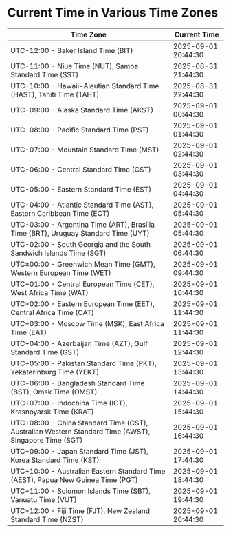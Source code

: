 # Current Time in Various Time Zones

| Time Zone | Current Time |
|-----------|--------------|
| UTC-12:00 - Baker Island Time (BIT) | 2025-09-01 20:44:30 |
| UTC-11:00 - Niue Time (NUT), Samoa Standard Time (SST) | 2025-08-31 21:44:30 |
| UTC-10:00 - Hawaii-Aleutian Standard Time (HAST), Tahiti Time (TAHT) | 2025-08-31 22:44:30 |
| UTC-09:00 - Alaska Standard Time (AKST) | 2025-09-01 00:44:30 |
| UTC-08:00 - Pacific Standard Time (PST) | 2025-09-01 01:44:30 |
| UTC-07:00 - Mountain Standard Time (MST) | 2025-09-01 02:44:30 |
| UTC-06:00 - Central Standard Time (CST) | 2025-09-01 03:44:30 |
| UTC-05:00 - Eastern Standard Time (EST) | 2025-09-01 04:44:30 |
| UTC-04:00 - Atlantic Standard Time (AST), Eastern Caribbean Time (ECT) | 2025-09-01 05:44:30 |
| UTC-03:00 - Argentina Time (ART), Brasília Time (BRT), Uruguay Standard Time (UYT) | 2025-09-01 05:44:30 |
| UTC-02:00 - South Georgia and the South Sandwich Islands Time (SGT) | 2025-09-01 06:44:30 |
| UTC±00:00 - Greenwich Mean Time (GMT), Western European Time (WET) | 2025-09-01 09:44:30 |
| UTC+01:00 - Central European Time (CET), West Africa Time (WAT) | 2025-09-01 10:44:30 |
| UTC+02:00 - Eastern European Time (EET), Central Africa Time (CAT) | 2025-09-01 11:44:30 |
| UTC+03:00 - Moscow Time (MSK), East Africa Time (EAT) | 2025-09-01 11:44:30 |
| UTC+04:00 - Azerbaijan Time (AZT), Gulf Standard Time (GST) | 2025-09-01 12:44:30 |
| UTC+05:00 - Pakistan Standard Time (PKT), Yekaterinburg Time (YEKT) | 2025-09-01 13:44:30 |
| UTC+06:00 - Bangladesh Standard Time (BST), Omsk Time (OMST) | 2025-09-01 14:44:30 |
| UTC+07:00 - Indochina Time (ICT), Krasnoyarsk Time (KRAT) | 2025-09-01 15:44:30 |
| UTC+08:00 - China Standard Time (CST), Australian Western Standard Time (AWST), Singapore Time (SGT) | 2025-09-01 16:44:30 |
| UTC+09:00 - Japan Standard Time (JST), Korea Standard Time (KST) | 2025-09-01 17:44:30 |
| UTC+10:00 - Australian Eastern Standard Time (AEST), Papua New Guinea Time (PGT) | 2025-09-01 18:44:30 |
| UTC+11:00 - Solomon Islands Time (SBT), Vanuatu Time (VUT) | 2025-09-01 19:44:30 |
| UTC+12:00 - Fiji Time (FJT), New Zealand Standard Time (NZST) | 2025-09-01 20:44:30 |
